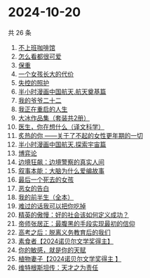 # 2024-10-20

共 26 条

<!-- BEGIN WEREAD -->
<!-- 最后更新时间 2024-10-20 06:01:00 +0800 -->
1. [不上班咖啡馆](https://weread.qq.com/web/bookDetail/e23322d0813ab944dg017b71)
1. [怎么看都很可爱](https://weread.qq.com/web/bookDetail/58632340813ab9455g014db0)
1. [保重](https://weread.qq.com/web/bookDetail/35a32880813ab7295g0177de)
1. [一个女孩长大的代价](https://weread.qq.com/web/bookDetail/1ec32a00813ab943dg01681b)
1. [失控的照护](https://weread.qq.com/web/bookDetail/f4d32730813ab948bg013273)
1. [半小时漫画中国航天.航天奠基篇](https://weread.qq.com/web/bookDetail/370328f0813ab945bg011467)
1. [我的爷爷二十二](https://weread.qq.com/web/bookDetail/f4632510813ab93d6g012e40)
1. [我正在重启的人生](https://weread.qq.com/web/bookDetail/19232860813ab943ag0112b4)
1. [大冰作品集（套装共2册）](https://weread.qq.com/web/bookDetail/3963244072550e063962006)
1. [医生，你在想什么（译文科学）](https://weread.qq.com/web/bookDetail/42e32f30813ab8065g014886)
1. [炙热的你 ——关于了不起的女性更年期的一切](https://weread.qq.com/web/bookDetail/f5432f40813ab7c54g01906d)
1. [半小时漫画中国航天.探索宇宙篇](https://weread.qq.com/web/bookDetail/56d32100813ab945bg012d34)
1. [博弈论](https://weread.qq.com/web/bookDetail/86a32490718ea51d86a0045)
1. [边境狂飙：边境警察的真实人间](https://weread.qq.com/web/bookDetail/02032f10813ab943ag015dae)
1. [叙事本能：大脑为什么爱编故事](https://weread.qq.com/web/bookDetail/51a32a20813ab944bg0122ed)
1. [最后一个死去的女孩](https://weread.qq.com/web/bookDetail/fce32e50813ab944bg013e30)
1. [恶女的告白](https://weread.qq.com/web/bookDetail/72b32170813ab945bg017ab8)
1. [我的前半生（全本）](https://weread.qq.com/web/bookDetail/7cf327e07225358b7cf0226)
1. [难过的话我可以把你吃掉](https://weread.qq.com/web/bookDetail/ddd32c60813ab92f5g019017)
1. [精英的傲慢：好的社会该如何定义成功？](https://weread.qq.com/web/bookDetail/5d1320e072744bdc5d154db)
1. [帝师张居正：最腹黑的手段实现最初的信仰](https://weread.qq.com/web/bookDetail/125321f0813ab93c7g0113e2)
1. [高考之后：脱离义务教育后的我们](https://weread.qq.com/web/bookDetail/3ad32d70813ab9407g013150)
1. [素食者【2024诺贝尔文学奖得主】](https://weread.qq.com/web/bookDetail/2ff32410726da6902ff40f0)
1. [你的敏感，就是你的天赋](https://weread.qq.com/web/bookDetail/9a732e40813ab71b8g013273)
1. [植物妻子【2024诺贝尔文学奖得主 】](https://weread.qq.com/web/bookDetail/93932ba0813ab7ab7g010a1e)
1. [维特根斯坦传：天才之为责任](https://weread.qq.com/web/bookDetail/0ea320005e3c810ea1cf0c4)
<!-- END WEREAD -->